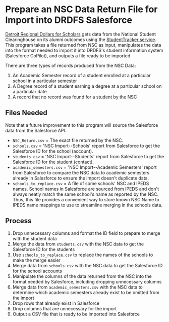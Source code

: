 # Prepare an NSC Data Return File for Import into DRDFS Salesforce
[Detroit Regional Dollars for Scholars](https://drdfs.org/) gets data from the National Student Clearinghouse on its alumni outcomes using the [StudentTracker service](https://www.studentclearinghouse.org/colleges/studenttracker/). This program takes a file returned from NSC as input, manipulates the data into the format needed to import it into DRDFS's student information system (Salesforce CoPilot), and outputs a file ready to be imported.

There are three types of records produced from the NSC Data:
1. An Academic Semester record of a student enrolled at a particular school in a particular semester
1. A Degree record of a student earning a degree at a particular school on a particular date
1. A record that no record was found for a student by the NSC

## Files Needed
Note that a future improvement to this program will source the Salesforce data from the Salesforce API.
- `NSC_Return.csv` = The exact file returned by the NSC.
- `schools.csv` = 'NSC Import--Schools' report from Salesforce to get the Salesforce ID for the school (account).
- `students.csv` = 'NSC Import--Students' report from Salesforce to get the Salesforce ID for the student (contact).
- `academic_semesters.csv` = 'NSC Import--Academic Semesters' report from Salesforce to compare the NSC data to academic semesters already in Salesforce to ensure the import doesn't duplicate data.
- `schools_to_replace.csv` = A file of some schools' NSC and IPEDS names. School names in Salesforce are sourced from IPEDS and don't always neatly match the same school's name as reported by the NSC. Thus, this file provides a convenient way to store known NSC Name to IPEDS name mappings to use to streamline merging in the schools data.

## Process
1. Drop unnecessary columns and format the ID field to prepare to merge with the student data
1. Merge the data from `students.csv` with the NSC data to get the Salesforce ID for the students
1. Use `schools_to_replace.csv` to replace the names of the schools to make the merge easier
1. Merge data from `schools.csv` with the NSC data to get the Salesforce ID for the school accounts
1. Manipulate the columns of the data returned from the NSC into the format needed by Salesforce, including dropping unnecessary columns
1. Merge data from `academic_semesters.csv` with the NSC data to determine which academic semesters already exist to be omitted from the import
1. Drop rows that already exist in Salesforce
1. Drop columns that are unnecessary for the import
1. Output a CSV file that is ready to be imported into Salesforce
